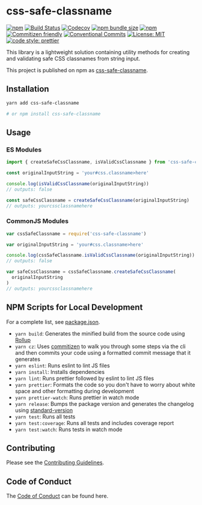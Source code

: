 # css-safe-classname

[![npm](https://img.shields.io/npm/v/css-safe-classname)](https://www.npmjs.com/package/css-safe-classname)
[![Build Status](https://travis-ci.com/thawkin3/css-safe-classname.svg?branch=master)](https://travis-ci.com/thawkin3/css-safe-classname)
[![Codecov](https://img.shields.io/codecov/c/github/thawkin3/css-safe-classname)](https://codecov.io/gh/thawkin3/css-safe-classname)
[![npm bundle size](https://img.shields.io/bundlephobia/minzip/css-safe-classname)](https://bundlephobia.com/result?p=css-safe-classname)
[![npm](https://img.shields.io/npm/dt/css-safe-classname)](https://www.npmjs.com/package/css-safe-classname)
[![Commitizen friendly](https://img.shields.io/badge/commitizen-friendly-brightgreen.svg)](http://commitizen.github.io/cz-cli/)
[![Conventional Commits](https://img.shields.io/badge/Conventional%20Commits-1.0.0-yellow.svg)](https://conventionalcommits.org)
[![License: MIT](https://img.shields.io/badge/License-MIT-yellow.svg)](https://opensource.org/licenses/MIT)
[![code style: prettier](https://img.shields.io/badge/code_style-prettier-ff69b4.svg)](https://github.com/prettier/prettier)

This library is a lightweight solution containing utility methods for creating and validating safe CSS classnames from string input.

This project is published on npm as [css-safe-classname](https://www.npmjs.com/package/css-safe-classname).

## Installation

```sh
yarn add css-safe-classname

# or npm install css-safe-classname
```

## Usage

### ES Modules

```js
import { createSafeCssClassname, isValidCssClassname } from 'css-safe-classname'

const originalInputString = 'your#css.classname>here'

console.log(isValidCssClassname(originalInputString))
// outputs: false

const safeCssClassname = createSafeCssClassname(originalInputString)
// outputs: yourcssclassnamehere
```

### CommonJS Modules

```js
var cssSafeClassname = require('css-safe-classname')

var originalInputString = 'your#css.classname>here'

console.log(cssSafeClassname.isValidCssClassname(originalInputString))
// outputs: false

var safeCssClassname = cssSafeClassname.createSafeCssClassname(
  originalInputString
)
// outputs: yourcssclassnamehere
```

## NPM Scripts for Local Development

For a complete list, see [package.json](package.json).

- `yarn build`: Generates the minified build from the source code using [Rollup](https://rollupjs.org/)
- `yarn cz`: Uses [commitizen](https://github.com/commitizen/cz-cli) to walk you through some steps via the cli and then commits your code using a formatted commit message that it generates
- `yarn eslint`: Runs eslint to lint JS files
- `yarn install`: Installs dependencies
- `yarn lint`: Runs prettier followed by eslint to lint JS files
- `yarn prettier`: Formats the code so you don't have to worry about white space and other formatting during development
- `yarn prettier-watch`: Runs prettier in watch mode
- `yarn release`: Bumps the package version and generates the changelog using [standard-version](https://github.com/conventional-changelog/standard-version)
- `yarn test`: Runs all tests
- `yarn test:coverage`: Runs all tests and includes coverage report
- `yarn test:watch`: Runs tests in watch mode

## Contributing

Please see the [Contributing Guidelines](CONTRIBUTING.md).

## Code of Conduct

The [Code of Conduct](CODE_OF_CONDUCT.md) can be found here.

